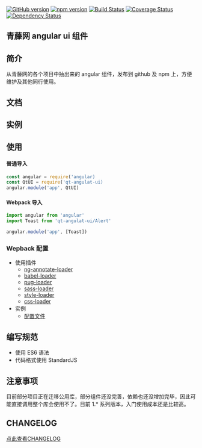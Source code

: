 [![GitHub version](https://badge.fury.io/gh/61qt%2Fqt-angular-ui.svg)](https://badge.fury.io/gh/61qt%2Fqt-angular-ui)
[![npm version](https://badge.fury.io/js/qt-angular-ui.svg)](https://badge.fury.io/js/qt-angular-ui)
[![Build Status](https://travis-ci.org/61qt/qt-angular-ui.svg?branch=master)](https://travis-ci.org/61qt/qt-angular-ui)
[![Coverage Status](https://coveralls.io/repos/github/61qt/qt-angular-ui/badge.svg?branch=master)](https://coveralls.io/github/61qt/qt-angular-ui?branch=master)
[![Dependency Status](https://dependencyci.com/github/61qt/qt-angular-ui/badge)](https://dependencyci.com/github/61qt/qt-angular-ui)

青藤网 angular ui 组件
---

## 简介

从青藤网的各个项目中抽出来的 angular 组件，发布到 github 及 npm 上，方便维护及其他同行使用。

## 文档

## 实例

## 使用

#### 普通导入

```javascript
const angular = require('angular)
const QtUI = require('qt-angulat-ui)
angular.module('app', QtUI)
```

#### Webpack 导入
```javascript
import angular from 'angular'
import Toast from 'qt-angulat-ui/Alert'

angular.module('app', [Toast])
```

### Wepback 配置

- 使用插件
  - [ng-annotate-loader](https://github.com/huston007/ng-annotate-loader)
  - [babel-loader](https://github.com/babel/babel-loader)
  - [pug-loader](https://github.com/pugjs/pug-loader)
  - [sass-loader](https://github.com/webpack-contrib/sass-loader)
  - [style-loader](https://github.com/webpack-contrib/style-loader)
  - [css-loader](https://github.com/webpack-contrib/css-loader)
- 实例
  - [配置文件](https://github.com/61qt/qt-angular-ui/blob/master/webpack.common.config.babel.js)

## 编写规范

- 使用 ES6 语法
- 代码格式使用 StandardJS

## 注意事项

目前部分项目正在迁移公用库，部分组件还没完善，依赖也还没增加完毕，因此可能直接调用整个库会使用不了。目前 1.* 系列版本，入门使用成本还是比较高。

## CHANGELOG
[点此查看CHANGELOG](https://github.com/61qt/qt-angular-ui/blob/master/CHANGELOG.md)
